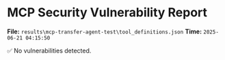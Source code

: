 # MCP Security Vulnerability Report
**File:** `results\mcp-transfer-agent-test\tool_definitions.json`
**Time:** `2025-06-21 04:15:50`

✅ No vulnerabilities detected.